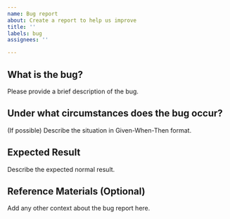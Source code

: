 ```yaml
---
name: Bug report
about: Create a report to help us improve
title: ''
labels: bug
assignees: ''

---
```


## What is the bug?

Please provide a brief description of the bug.

## Under what circumstances does the bug occur?

(If possible) Describe the situation in Given-When-Then format.

## Expected Result

Describe the expected normal result.

## Reference Materials (Optional)

Add any other context about the bug report here.
